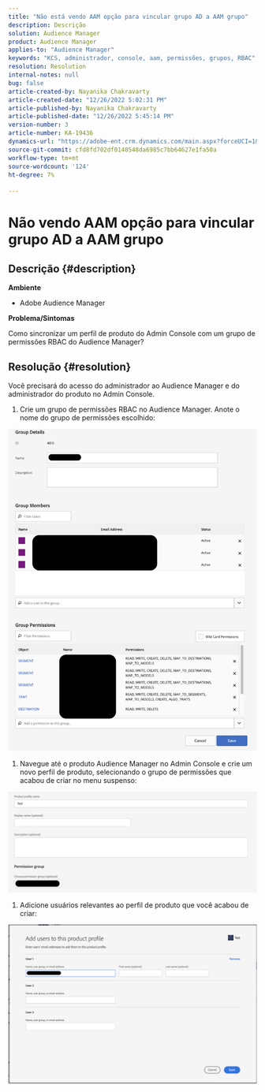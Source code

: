 ```yaml
---
title: "Não está vendo AAM opção para vincular grupo AD a AAM grupo"
description: Descrição
solution: Audience Manager
product: Audience Manager
applies-to: "Audience Manager"
keywords: "KCS, administrador, console, aam, permissões, grupos, RBAC"
resolution: Resolution
internal-notes: null
bug: false
article-created-by: Nayanika Chakravarty
article-created-date: "12/26/2022 5:02:31 PM"
article-published-by: Nayanika Chakravarty
article-published-date: "12/26/2022 5:45:14 PM"
version-number: 3
article-number: KA-19436
dynamics-url: "https://adobe-ent.crm.dynamics.com/main.aspx?forceUCI=1&pagetype=entityrecord&etn=knowledgearticle&id=8ff73912-3f85-ed11-81ac-6045bd006b4b"
source-git-commit: cfd8fd702df0140548da6985c7bb64627e1fa50a
workflow-type: tm+mt
source-wordcount: '124'
ht-degree: 7%

---
```


# Não vendo AAM opção para vincular grupo AD a AAM grupo

## Descrição {#description}


<b>Ambiente</b>

- Adobe Audience Manager

<b>Problema/Sintomas</b>

Como sincronizar um perfil de produto do Admin Console com um grupo de permissões RBAC do Audience Manager?


## Resolução {#resolution}


Você precisará do acesso do administrador ao Audience Manager e do administrador do produto no Admin Console.

1) Crie um grupo de permissões RBAC no Audience Manager. Anote o nome do grupo de permissões escolhido:

![](assets/5a5b40de-a9cf-ec11-a7b5-00224809c196.png)

1) Navegue até o produto Audience Manager no Admin Console e crie um novo perfil de produto, selecionando o grupo de permissões que acabou de criar no menu suspenso:

![](assets/2689da02-aacf-ec11-a7b5-00224809c196.png)

1) Adicione usuários relevantes ao perfil de produto que você acabou de criar:

![](assets/6a896e46-aacf-ec11-a7b5-00224809c196.png)
